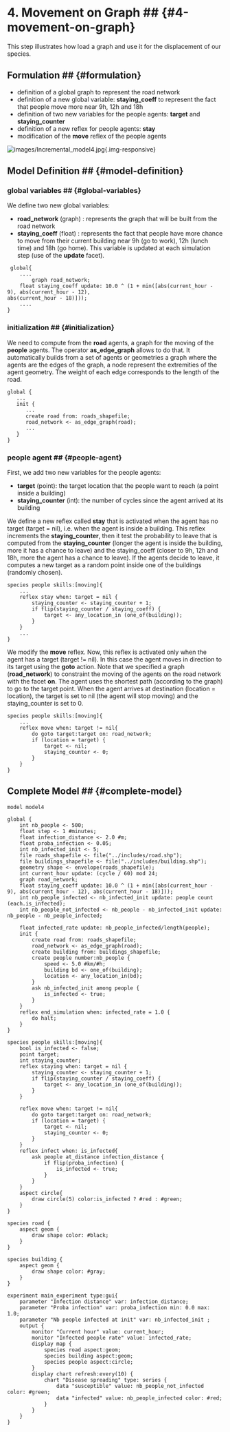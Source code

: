 # 4. Movement on Graph ## {#4-movement-on-graph}
This step illustrates how load a graph and use it for the displacement of our species.







## Formulation ## {#formulation}
  * definition of a global graph to represent the road network
  * definition of a new global variable: **staying\_coeff** to represent the fact that people move more near 9h, 12h and 18h
  * definition of two new variables for the people agents: **target** and **staying\_counter**
  * definition of a new reflex for people agents: **stay**
  * modification of the **move** reflex of the people agents

![images/Incremental_model4.jpg](gm_wiki/resources/images/tutorials/Incremental_model4.jpg){.img-responsive}





## Model Definition ## {#model-definition}

### global variables ## {#global-variables}
We define two new global variables:
  * **road\_network** (graph) : represents the graph that will be built from the road network
  * **staying\_coeff** (float) : represents the fact that people have more chance to move from their current building near 9h (go to work), 12h (lunch time) and 18h (go home). This variable is updated at each simulation step (use of the **update** facet).

```
 global{
	....
        graph road_network;
	float staying_coeff update: 10.0 ^ (1 + min([abs(current_hour - 9), abs(current_hour - 12), 
abs(current_hour - 18)]));
	....
}
```

### initialization ## {#initialization}
We need to compute from the **road** agents, a graph for the moving of the **people** agents. The operator **as\_edge\_graph** allows to do that. It automatically builds from a set of agents or geometries a graph where the agents are the edges of the graph, a node represent the extremities of the agent geometry. The weight of each edge corresponds to the length of the road.
```
global {
   ...
   init {
      ...
      create road from: roads_shapefile;
      road_network <- as_edge_graph(road);	
      ...
   }
}
```

### people agent ## {#people-agent}
First, we add two new variables for the people agents:
  * **target** (point): the target location that the people want to reach (a point inside a building)
  * **staying\_counter** (int): the number of cycles since the agent arrived at its building

We define a new reflex called **stay** that is activated when the agent has no target (target = nil), i.e. when the agent is inside a building. This reflex increments the **staying\_counter**, then it test the probability to leave that is computed from the **staying\_counter** (longer the agent is inside the building, more it has a chance to leave) and the staying\_coeff (closer to 9h, 12h and 18h, more the agent has a chance to leave).
If the agents decide to leave, it computes a new target as a random point inside one of the buildings (randomly chosen).

```
species people skills:[moving]{		
	...
	reflex stay when: target = nil {
		staying_counter <- staying_counter + 1;
		if flip(staying_counter / staying_coeff) {
			target <- any_location_in (one_of(building));
		}
	}
	...
}
```

We modify the **move** reflex. Now, this reflex is activated only when the agent has a target (target != nil). In this case the agent moves in direction to its target using the **goto** action. Note that we specified a graph (**road\_network**) to constraint the moving of the agents on the road network with the facet **on**. The agent uses the shortest path (according to the graph) to go to the target point. When the agent arrives at destination (location = location), the target is set to nil (the agent will stop moving) and the staying\_counter is set to 0.
```
species people skills:[moving]{		
	...
	reflex move when: target != nil{
		do goto target:target on: road_network;
		if (location = target) {
			target <- nil;
			staying_counter <- 0;
		} 
	}
}
```




## Complete Model ## {#complete-model}

```
model model4 
 
global {
	int nb_people <- 500;
	float step <- 1 #minutes;
	float infection_distance <- 2.0 #m;
	float proba_infection <- 0.05;
	int nb_infected_init <- 5;
	file roads_shapefile <- file("../includes/road.shp");
	file buildings_shapefile <- file("../includes/building.shp");
	geometry shape <- envelope(roads_shapefile);
	int current_hour update: (cycle / 60) mod 24;
	graph road_network;
	float staying_coeff update: 10.0 ^ (1 + min([abs(current_hour - 9), abs(current_hour - 12), abs(current_hour - 18)]));
	int nb_people_infected <- nb_infected_init update: people count (each.is_infected);
	int nb_people_not_infected <- nb_people - nb_infected_init update: nb_people - nb_people_infected;
	
	float infected_rate update: nb_people_infected/length(people);
	init {
		create road from: roads_shapefile;
		road_network <- as_edge_graph(road);
		create building from: buildings_shapefile;
		create people number:nb_people {
			speed <- 5.0 #km/#h;
			building bd <- one_of(building);
			location <- any_location_in(bd);
		}
		ask nb_infected_init among people {
			is_infected <- true;
		}
	}
	reflex end_simulation when: infected_rate = 1.0 {
		do halt;
	}
}

species people skills:[moving]{		
	bool is_infected <- false;
	point target;
	int staying_counter;
	reflex staying when: target = nil {
		staying_counter <- staying_counter + 1;
		if flip(staying_counter / staying_coeff) {
			target <- any_location_in (one_of(building));
		}
	}
		
	reflex move when: target != nil{
		do goto target:target on: road_network;
		if (location = target) {
			target <- nil;
			staying_counter <- 0;
		} 
	}
	reflex infect when: is_infected{
		ask people at_distance infection_distance {
			if flip(proba_infection) {
				is_infected <- true;
			}
		}
	}
	aspect circle{
		draw circle(5) color:is_infected ? #red : #green;
	}
}

species road {
	aspect geom {
		draw shape color: #black;
	}
}

species building {
	aspect geom {
		draw shape color: #gray;
	}
}

experiment main_experiment type:gui{
	parameter "Infection distance" var: infection_distance;
	parameter "Proba infection" var: proba_infection min: 0.0 max: 1.0;
	parameter "Nb people infected at init" var: nb_infected_init ;
	output {
		monitor "Current hour" value: current_hour;
		monitor "Infected people rate" value: infected_rate;
		display map {
			species road aspect:geom;
			species building aspect:geom;
			species people aspect:circle;			
		}
		display chart refresh:every(10) {
			chart "Disease spreading" type: series {
				data "susceptible" value: nb_people_not_infected color: #green;
				data "infected" value: nb_people_infected color: #red;
			}
		}
	}
}
```